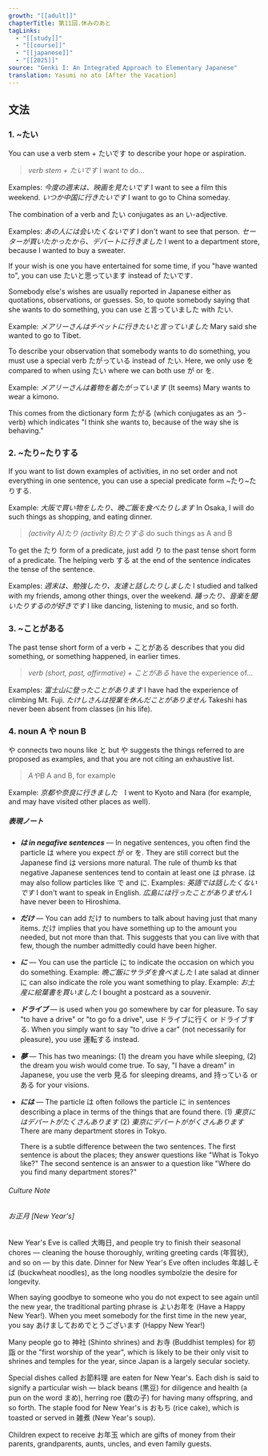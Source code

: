 ```yaml
---
growth: "[[adult]]"
chapterTitle: 第11回.休みのあと
tagLinks:
  - "[[study]]"
  - "[[course]]"
  - "[[japanese]]"
  - "[[2025]]"
source: "Genki I: An Integrated Approach to Elementary Japanese"
translation: Yasumi no ato [After the Vacation]
---
```

## 文法

### 1. ~たい

You can use a verb stem + たいです to describe your hope or aspiration. 
>*verb stem + たいです* I want to do...

Examples:
	*今度の週末は、映画を見たいです* I want to see a film this weekend.
	*いつか中国に行きたいです* I want to go to China someday.

The combination of a verb and たい conjugates as an い-adjective. 

Examples: 
	*あの人には会いたくないです* I don't want to see that person.
	*セーターが買いたかったから、デパートに行きました* I went to a department store, because I wanted to buy a sweater. 

If your wish is one you have entertained for some time, if you "have wanted to", you can use たいと思っています instead of たいです.

Somebody else's wishes are usually reported in Japanese either as quotations, observations, or guesses. So, to quote somebody saying that she wants to do something, you can use と言っていました with たい.

Example:
	*メアリーさんはチベットに行きたいと言っていました* Mary said she wanted to go to Tibet. 

To describe your observation that somebody wants to do something, you must use a special verb たがっている instead of たい. Here, we only use を compared to when using たい where we can both use が or を.

Example:
	*メアリーさんは着物を着たがっています* (It seems) Mary wants to wear a kimono. 

This comes from the dictionary form たがる (which conjugates as an う-verb) which indicates "I think she wants to, because of the way she is behaving."

### 2. ~たり~たりする

If you want to list down examples of activities, in no set order and not everything in one sentence, you can use a special predicate form ~たり~たりする.

Example:
	*大阪で買い物をしたり、晩ご飯を食べたりします* In Osaka, I will do such things as shopping, and eating dinner. 

>*(activity A)たり (activity B)たりする* do such things as A and B

To get the たり form of a predicate, just add り to the past tense short form of a predicate. The helping verb する at the end of the sentence indicates the tense of the sentence. 

Examples: 
	*週末は、勉強したり、友達と話したりしました* I studied and talked with my friends, among other things, over the weekend.
	*踊ったり、音楽を聞いたりするのが好きです* I like dancing, listening to music, and so forth.

### 3. ~ことがある

The past tense short form of a verb + ことがある describes that you did something, or something happened, in earlier times. 

>*verb (short, past, affirmative) + ことがある* have the experience of... 

Examples:
	*富士山に登ったことがあります* I have had the experience of climbing Mt. Fuji.
	*たけしさんは授業を休んだことがありません* Takeshi has never been absent from classes (in his life). 

### 4. noun A や noun B

や connects two nouns like と but や suggests the things referred to are proposed as examples, and that you are not citing an exhaustive list. 
>*AやB* A and B, for example

Example:
	*京都や奈良に行きました*　I went to Kyoto and Nara (for example, and may have visited other places as well). 

##### 表現ノート
- ***は in negafive sentences*** — In negative sentences, you often find the particle は where you expect が or を. They are still correct but the Japanese find は versions more natural. The rule of thumb ks that negative Japanese sentences tend to contain at least one は phrase. は may also follow particles like で and に. 
	Examples:
		*英語では話したくないです* I don't want to speak in English.
		*広島には行ったことがありません* I have never been to Hiroshima. 
- ***だけ*** — You can add だけ to numbers to talk about having just that many items. だけ implies that you have something up to the amount you needed, but not more than that. This suggests that you can live with that few, though the number admittedly could have been higher. 
- ***に*** — You can use the particle に to indicate the occasion on which you do something.
	Example:
		*晩ご飯にサラダを食べました* I ate salad at dinner
	に can also indicate the role you want something to play.
	Example:
		*お土産に絵葉書を買いました* I bought a postcard as a souvenir. 
- ***ドライブ*** — is used when you go somewhere by car for pleasure. To say "to have a drive" or "to go fo a drive", use ドライブに行く or ドライブする. When you simply want to say "to drive a car" (not necessarily for pleasure), you use 運転する instead.
- ***夢*** — This has two meanings: (1) the dream you have while sleeping, (2) the dream you wish would come true. To say, "I have a dream" in Japanese, you use the verb 見る for sleeping dreams, and 持っている or ある for your visions.
- ***には*** — The particle は often follows the particle に in sentences describing a place in terms of the things that are found there.
	(1) *東京にはデパートがたくさんあります*
	(2) *東京にデパートががくさんあります*
	There are many department stores in Tokyo. 

	There is a subtle difference between the two sentences. The first sentence is about the places; they answer questions like "What is Tokyo like?" The second sentence is an answer to a question like "Where do you find many department stores?"

###### Culture Note
###### お正月 [New Year's]

New Year's Eve is called 大晦日, and people try to finish their seasonal chores — cleaning the house thoroughly, writing greeting cards (年賀状), and so on — by this date. Dinner for New Year's Eve often includes 年越しそば (buckwheat noodles), as the long noodles symbolzie the desire for longevity. 

When saying goodbye to someone who you do not expect to see again until the new year, the traditional parting phrase is よいお年を (Have a Happy New Year!). When you meet somebody for the first time in the new year, you say あけましておめでとうございます (Happy New Year!) 

Many people go to 神社 (Shinto shrines) and お寺 (Buddhist temples) for 初詣 or the "first worship of the year", which is likely to be their only visit to shrines and temples for the year, since Japan is a largely secular society. 

Special dishes called お節料理 are eaten for New Year's. Each dish is said to signify a particular wish — black beans (黒豆) for diligence and health (a pun on the word まめ), herring roe (数の子) for having many offspring, and so forth. The staple food for New Year's is おもち (rice cake), which is toasted or served in 雑煮 (New Year's soup). 

Children expect to receive お年玉 which are gifts of money from their parents, grandparents, aunts, uncles, and even family guests. 